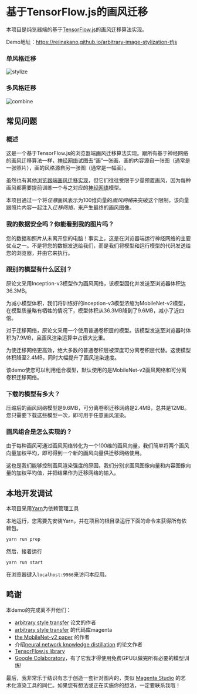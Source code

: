 # 基于TensorFlow.js的画风迁移

本项目是纯览器端的基于[TensorFlow.js](https://js.tensorflow.org/)的画风迁移算法实现。

Demo地址：https://reiinakano.github.io/arbitrary-image-stylization-tfjs

### 单风格迁移

![stylize](readme_img/stylize.jpg)

### 多风格迁移

![combine](readme_img/combine.jpg)

## 常见问题

### 概述

这是一个基于TensorFlow.js的浏览器端画风迁移算法实现。跟所有基于神经网络的画风迁移算法一样，[神经网络](https://zh.wikipedia.org/wiki/%E4%BA%BA%E5%B7%A5%E7%A5%9E%E7%BB%8F%E7%BD%91%E7%BB%9C)试图去“画”一张画，画的内容源自一张图（通常是一张照片），画的风格源自另一张图（通常是一幅画）。

虽然也有其他[浏览器端画风迁移实现](https://github.com/reiinakano/fast-style-transfer-deeplearnjs)，但它们往往受限于少量预置画风，因为每种画风都需要提前训练一个与之对应的[神经网络](https://zh.wikipedia.org/wiki/%E4%BA%BA%E5%B7%A5%E7%A5%9E%E7%BB%8F%E7%BD%91%E7%BB%9C)模型。

本项目通过一个将*任意*画风表示为100维向量的*画风网络*来突破这个限制，该向量跟照片内容一起注入*迁移网络*，来产生最终的画风图像。

### 我的数据安全吗？你能看到我的图片吗？

您的数据和照片从未离开您的电脑！事实上，这是在浏览器端运行神经网络的主要优点之一。不是将您的数据发送给我们，而是我们将模型和运行模型的代码发送给您的浏览器，并由它来执行。

### 跟别的模型有什么区别？

原论文采用Inception-v3模型作为画风网络，该模型固化并发送至浏览器体积达36.3MB。

为减小模型体积，我们将训练好的Inception-v3模型浓缩为MobileNet-v2模型，在模型质量略有牺牲的情况下，模型体积从36.3MB降到了9.6MB，减小了近四倍。

对于迁移网络，原论文采用一个使用普通卷积层的模型。该模型发送至浏览器时体积为7.9MB，且画风渲染运算中占很大比重。

为使迁移网络更高效，绝大多数的普通卷积层被深度可分离卷积层代替。这使模型体积降至2.4MB，同时大幅提升了画风渲染速度。

该demo使您可以利用组合模型，默认使用的是MobileNet-v2画风网络和可分离卷积迁移网络。

### 下载的模型有多大？

压缩后的画风网络模型是9.6MB，可分离卷积迁移网络是2.4MB，总共是12MB。您只需要下载这些模型一次，即可用于任意画风渲染。

### 画风组合是怎么实现的？

由于每种画风可通过画风网络转化为一个100维的画风向量，我们简单将两个画风向量加权平均，即可得到一个新的画风向量供迁移网络使用。

这也是我们能够控制画风渲染强度的原因，我们分别求画风图像向量和内容图像向量的加权平均值，并把结果作为迁移网络的输入。

## 本地开发调试

本项目采用[Yarn](https://yarnpkg.com/en/)为依赖管理工具

本地运行，您需要先安装Yarn，并在项目的根目录运行下面的命令来获得所有依赖包。

```bash
yarn run prep
```

然后，接着运行

```bash
yarn run start
```

在浏览器键入`localhost:9966`来访问本应用。

## 鸣谢

本demo的完成离不开他们：

* [arbitrary style transfer](https://arxiv.org/abs/1705.06830) 论文的作者
* [arbitrary style transfer](https://github.com/tensorflow/magenta/tree/master/magenta/models/arbitrary_image_stylization) 的代码库magenta
* [the MobileNet-v2 paper](https://arxiv.org/abs/1801.04381) 的作者
* 介绍[neural network knowledge distillation](https://arxiv.org/abs/1503.02531) 的论文作者
* [TensorFlow.js library](https://js.tensorflow.org)
* [Google Colaboratory](https://colab.research.google.com/)，有了它我才得使用免费GPU以做完所有必要的模型训练!

最后，我非常乐于结识有志于创造一套针对图片的，类似 [Magenta Studio](https://magenta.tensorflow.org/studio) 的艺术化渲染工具的同仁。如果您有想法或正在实施你的想法，一定要联系我哦！

